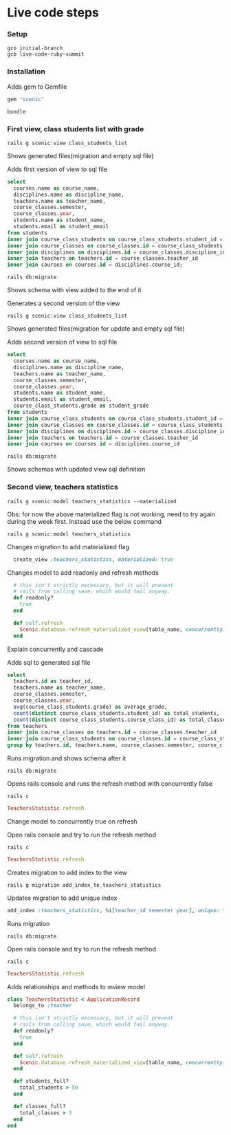 # Live code steps

### Setup
```shell
gco initial-branch
gcb live-code-ruby-summit
```

### Installation
Adds gem to Gemfile
```ruby
gem "scenic"
```

```shell
bundle
```

### First view, class students list with grade

```shell
rails g scenic:view class_students_list
```

Shows generated files(migration and empty sql file)

Adds first version of view to sql file
```sql
select
  courses.name as course_name,
  disciplines.name as discipline_name,
  teachers.name as teacher_name,
  course_classes.semester,
  course_classes.year,
  students.name as student_name,
  students.email as student_email
from students
inner join course_class_students on course_class_students.student_id = students.id
inner join course_classes on course_classes.id = course_class_students.course_class_id
inner join disciplines on disciplines.id = course_classes.discipline_id
inner join teachers on teachers.id = course_classes.teacher_id
inner join courses on courses.id = disciplines.course_id;
```

```shell
rails db:migrate
```

Shows schema with view added to the end of it

Generates a second version of the view
```shell
rails g scenic:view class_students_list
```

Shows generated files(migration for update and empty sql file)

Adds second version of view to sql file
```sql
select
  courses.name as course_name,
  disciplines.name as discipline_name,
  teachers.name as teacher_name,
  course_classes.semester,
  course_classes.year,
  students.name as student_name,
  students.email as student_email,
  course_class_students.grade as student_grade
from students
inner join course_class_students on course_class_students.student_id = students.id
inner join course_classes on course_classes.id = course_class_students.course_class_id
inner join disciplines on disciplines.id = course_classes.discipline_id
inner join teachers on teachers.id = course_classes.teacher_id
inner join courses on courses.id = disciplines.course_id
```

```shell
rails db:migrate
```

Shows schemas with updated view sql definition


### Second view, teachers statistics

```shell
rails g scenic:model teachers_statistics --materialized
```

Obs: for now the above materialized flag is not working, need to try again during the week first. Instead use the below command
```shell
rails g scenic:model teachers_statistics
```

Changes migration to add materialized flag
```ruby
  create_view :teachers_statistics, materialized: true
```

Changes model to add readonly and refresh methods
```ruby
  # this isn't strictly necessary, but it will prevent
  # rails from calling save, which would fail anyway.
  def readonly?
    true
  end

  def self.refresh
    Scenic.database.refresh_materialized_view(table_name, concurrently: false, cascade: false)
  end
```

Explain concurrently and cascade

Adds sql to generated sql file
```sql
select
  teachers.id as teacher_id,
  teachers.name as teacher_name,
  course_classes.semester,
  course_classes.year,
  avg(course_class_students.grade) as average_grade,
  count(distinct course_class_students.student_id) as total_students,
  count(distinct course_class_students.course_class_id) as total_classes
from teachers
inner join course_classes on teachers.id = course_classes.teacher_id
inner join course_class_students on course_classes.id = course_class_students.course_class_id
group by teachers.id, teachers.name, course_classes.semester, course_classes.year
```

Runs migration and shows schema after it
```shell
rails db:migrate
```

Opens rails console and runs the refresh method with concurrently false
```shell
rails c
```

```ruby
TeachersStatistic.refresh
```

Change model to concurrently true on refresh

Open rails console and try to run the refresh method
```shell
rails c
```

```ruby
TeachersStatistic.refresh
```

Creates migration to add index to the view
```shell
rails g migration add_index_to_teachers_statistics
```

Updates migration to add unique index
```ruby
add_index :teachers_statistics, %i[teacher_id semester year], unique: true
```

Runs migration
```shell
rails db:migrate
```

Open rails console and try to run the refresh method
```shell
rails c
```

```ruby
TeachersStatistic.refresh
```

Adds relationships and methods to mview model

```ruby
class TeachersStatistic < ApplicationRecord
  belongs_to :teacher

  # this isn't strictly necessary, but it will prevent
  # rails from calling save, which would fail anyway.
  def readonly?
    true
  end

  def self.refresh
    Scenic.database.refresh_materialized_view(table_name, concurrently: true, cascade: false)
  end

  def students_full?
    total_students > 50
  end

  def classes_full?
    total_classes > 3
  end
end
```
